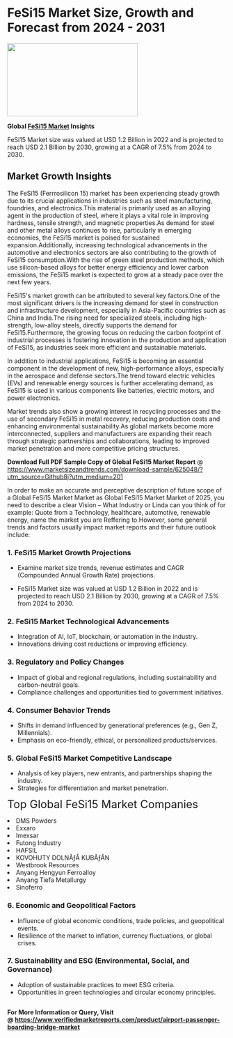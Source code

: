 <H1>FeSi15 Market Size, Growth and Forecast from 2024 - 2031</H1><img class="aligncenter size-medium wp-image-584254" src="https://thirdeyenews.in/wp-content/uploads/2024/09/Global-Market-Research-300x168.jpeg" alt="" width="300" height="168" /><p><strong>Global&nbsp;<a href="https://www.marketsizeandtrends.com/download-sample/625048/?utm_source=Github8j?utm_medium=201">FeSi15 Market</a> Insights</strong></p><p>FeSi15 Market size was valued at USD 1.2 Billion in 2022 and is projected to reach USD 2.1 Billion by 2030, growing at a CAGR of 7.5% from 2024 to 2030.</p><p><h2>Market Growth Insights</h2> <p>The FeSi15 (Ferrrosilicon 15) market has been experiencing steady growth due to its crucial applications in industries such as steel manufacturing, foundries, and electronics.This material is primarily used as an alloying agent in the production of steel, where it plays a vital role in improving hardness, tensile strength, and magnetic properties.As demand for steel and other metal alloys continues to rise, particularly in emerging economies, the FeSi15 market is poised for sustained expansion.Additionally, increasing technological advancements in the automotive and electronics sectors are also contributing to the growth of FeSi15 consumption.With the rise of green steel production methods, which use silicon-based alloys for better energy efficiency and lower carbon emissions, the FeSi15 market is expected to grow at a steady pace over the next few years.</p> <p>FeSi15's market growth can be attributed to several key factors.One of the most significant drivers is the increasing demand for steel in construction and infrastructure development, especially in Asia-Pacific countries such as China and India.The rising need for specialized steels, including high-strength, low-alloy steels, directly supports the demand for FeSi15.Furthermore, the growing focus on reducing the carbon footprint of industrial processes is fostering innovation in the production and application of FeSi15, as industries seek more efficient and sustainable materials.</p> <p>In addition to industrial applications, FeSi15 is becoming an essential component in the development of new, high-performance alloys, especially in the aerospace and defense sectors.The trend toward electric vehicles (EVs) and renewable energy sources is further accelerating demand, as FeSi15 is used in various components like batteries, electric motors, and power electronics.</p> <p>Market trends also show a growing interest in recycling processes and the use of secondary FeSi15 in metal recovery, reducing production costs and enhancing environmental sustainability.As global markets become more interconnected, suppliers and manufacturers are expanding their reach through strategic partnerships and collaborations, leading to improved market penetration and more competitive pricing structures.</p> <p><span class=""><strong>Download Full PDF Sample Copy of Global FeSi15 Market Report</strong> @ <a href="https://www.marketsizeandtrends.com/download-sample/625048/?utm_source=Github8j?utm_medium=201" target="_blank">https://www.marketsizeandtrends.com/download-sample/625048/?utm_source=Github8j?utm_medium=201</a></span></p><p>In order to make an accurate and perceptive description of future scope of a Global&nbsp;FeSi15 Market Market as Global&nbsp;FeSi15 Market Market of 2025, you need to describe a clear Vision &ndash; What Industry or Linda can you think of for example: Quote from a Technology, healthcare, automotive, renewable energy, name the market you are Reffering to.However, some general trends and factors usually impact market reports and their future outlook include:</p><h3>1.&nbsp;<strong>FeSi15 Market Growth Projections</strong></h3><ul><li>Examine market size trends, revenue estimates and CAGR (Compounded Annual Growth Rate) projections.</li><li><p>FeSi15 Market size was valued at USD 1.2 Billion in 2022 and is projected to reach USD 2.1 Billion by 2030, growing at a CAGR of 7.5% from 2024 to 2030.</p></li></ul><h3>2.&nbsp;<strong>FeSi15 Market Technological Advancements</strong></h3><ul><li>Integration of AI, IoT, blockchain, or automation in the industry.</li><li>Innovations driving cost reductions or improving efficiency.</li></ul><h3>3.&nbsp;<strong>Regulatory and Policy Changes</strong></h3><ul><li>Impact of global and regional regulations, including sustainability and carbon-neutral goals.</li><li>Compliance challenges and opportunities tied to government initiatives.</li></ul><h3>4.&nbsp;<strong>Consumer Behavior Trends</strong></h3><ul><li>Shifts in demand influenced by generational preferences (e.g., Gen Z, Millennials).</li><li>Emphasis on eco-friendly, ethical, or personalized products/services.</li></ul><h3>5.&nbsp;<strong>Global FeSi15 Market Competitive Landscape</strong></h3><ul><li>Analysis of key players, new entrants, and partnerships shaping the industry.</li><li>Strategies for differentiation and market penetration.</li></ul><p data-pm-slice="1 1 []"><span style="color: inherit; font-family: inherit; font-size: 25px;">Top Global FeSi15 Market Companies</span></p><div class="" data-test-id=""><p><li>DMS Powders</li><li> Exxaro</li><li> Imexsar</li><li> Futong Industry</li><li> HAFSIL</li><li> KOVOHUTY DOLNÃƒÂ KUBÃƒÂN</li><li> Westbrook Resources</li><li> Anyang Hengyun Ferroalloy</li><li> Anyang Tiefa Metallurgy</li><li> Sinoferro</li></p></div><h3>6.&nbsp;<strong>Economic and Geopolitical Factors</strong></h3><ul><li>Influence of global economic conditions, trade policies, and geopolitical events.</li><li>Resilience of the market to inflation, currency fluctuations, or global crises.</li></ul><h3>7.&nbsp;<strong>Sustainability and ESG (Environmental, Social, and Governance)</strong></h3><ul><li>Adoption of sustainable practices to meet ESG criteria.</li><li>Opportunities in green technologies and circular economy principles.</li></ul><h2><strong style="font-size: 14px;">For More Information or Query, Visit @&nbsp;</strong><a style="background-color: #ffffff; font-size: 14px;" href="https://www.marketsizeandtrends.com/report/fesi15-market/" target="_blank">https://www.verifiedmarketreports.com/product/airport-passenger-boarding-bridge-market</a></h2>